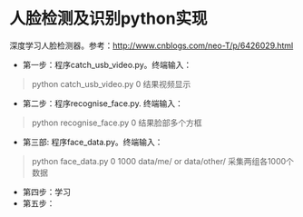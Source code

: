 # 人脸检测及识别python实现

深度学习人脸检测器。参考：http://www.cnblogs.com/neo-T/p/6426029.html

* 第一步：程序catch_usb_video.py。终端输入：
> python catch_usb_video.py 0
> 结果视频显示

* 第二步：程序recognise_face.py. 终端输入：
> python recognise_face.py 0
> 结果脸部多个方框
* 第三部: 程序face_data.py。终端输入：
> python face_data.py 0 1000 data/me/ or data/other/
> 采集两组各1000个数据
* 第四步：学习
* 第五步：
